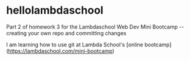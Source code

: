 # hellolambdaschool
Part 2 of homework 3 for the Lambdaschool Web Dev Mini Bootcamp -- creating your own repo and committing changes


I am learning how to use git at Lambda School's [online bootcamp] (https://lambdaschool.com/mini-bootcamp)

